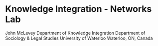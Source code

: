 # Knowledge Integration - Networks Lab

John McLevey
Department of Knowledge Integration
Department of Sociology & Legal Studies
University of Waterloo
Waterloo, ON, Canada